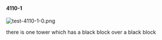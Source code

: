 #### 4110-1
![test-4110-1-0.png](https://github.com/lil-lab/nlvr/raw/master/nlvr/test/images/4/test-4110-1-0.png "test-4110-1-0.png")

there is one tower which has a black block over a black block